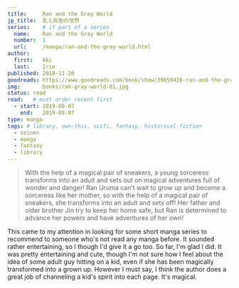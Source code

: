 ```yaml
---
title:     Ran and the Gray World
jp_title:  乱と灰色の世界
series:    # if part of a series
  name:    Ran and the Gray World
  number:  1
  url:     /manga/ran-and-the-gray-world.html
author: 
  first:   Aki 
  last:    Irie
published: 2018-11-20 
goodreads: https://www.goodreads.com/book/show/39859428-ran-and-the-gray-world-vol-1
img:       books/ran-gray-world-01.jpg
status: read
read:   # must order recent first
  - start: 2019-08-07  
    end:   2019-08-07 
type: manga
tags: # library, own-this, scifi, fantasy, historical-fiction
  - seinen
  - manga
  - fantasy
  - library
---
```


> With the help of a magical pair of sneakers, a young sorceress transforms into an adult and sets out on magical adventures full of wonder and danger! Ran Uruma can’t wait to grow up and become a sorceress like her mother, so with the help of a magical pair of sneakers, she transforms into an adult and sets off! Her father and older brother Jin try to keep her home safe, but Ran is determined to advance her powers and have adventures of her own!

This came to my attention in looking for some short manga series to recommend to someone who's not read any manga before. It sounded rather entertaining, so I though I'd give it a go too. So far, I'm glad I did. It was pretty entertaining and cute, though I'm not sure how I feel about the idea of some adult guy hitting on a kid, even if she has been magically transformed into a grown up. However I must say, I think the author does a great job of channeling a kid's spirit into each page. It's magical.